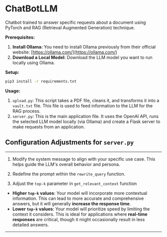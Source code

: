 # ChatBotLLM

Chatbot trained to answer specific requests about a document using PyTorch and RAG (Retrieval Augmented Generation) technique.

**Prerequisites:**

1.  **Install Ollama:** You need to install Ollama previously from their official website: [https://ollama.com/](https://ollama.com/)
2.  **Download a Local Model:** Download the LLM model you want to run locally using Ollama.

**Setup:**

```bash
pip3 install -r requirements.txt

```

**Usage:**

1. `upload.py`: This script takes a PDF file, cleans it, and transforms it into a `vault.txt` file. This file is used to feed information to the LLM for the RAG process.
2. `server.py`: This is the main application file. It uses the OpenAI API, runs the selected LLM model locally (via Ollama) and create a Flask server to make requests from an application.

## Configuration Adjustments for `server.py`

---

1. Modify the system message to align with your specific use case. This helps guide the LLM's overall behavior and persona.

2. Redefine the prompt within the `rewrite_query` function.

3. Adjust the `top-k` parameter in `get_relevant_context` function

* **Higher `top-k` values**: Your model will incorporate more contextual information. This can lead to more accurate and comprehensive answers, but it will generally **increase the response time**.
* **Lower `top-k` values**: Your model will prioritize speed by limiting the context it considers. This is ideal for applications where **real-time responses** are critical, though it might occasionally result in less detailed answers.

---
